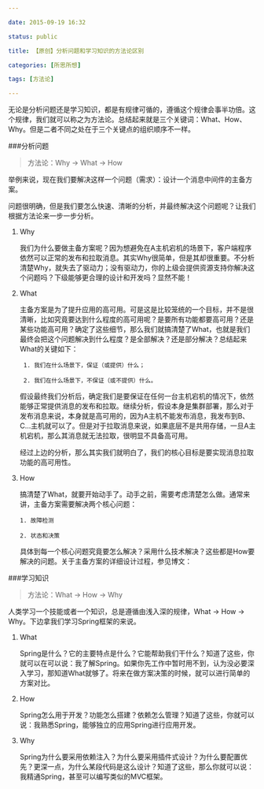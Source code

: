 ```yaml
---

date: 2015-09-19 16:32

status: public

title: 【原创】分析问题和学习知识的方法论区别

categories: [所思所想]

tags: [方法论]

---
```


无论是分析问题还是学习知识，都是有规律可循的，遵循这个规律会事半功倍。这个规律，我们就可以称之为方法论。总结起来就是三个关键词：What、How、Why。但是二者不同之处在于三个关键点的组织顺序不一样。



###分析问题

> 方法论：Why -> What -> How

举例来说，现在我们要解决这样一个问题（需求）：设计一个消息中间件的主备方案。

问题很明确，但是我们要怎么快速、清晰的分析，并最终解决这个问题呢？让我们根据方法论来一步一步分析。

1. Why

   我们为什么要做主备方案呢？因为想避免在A主机宕机的场景下，客户端程序依然可以正常的发布和拉取消息。其实Why很简单，但是其却很重要。不分析清楚Why，就失去了驱动力；没有驱动力，你的上级会提供资源支持你解决这个问题吗？下级能够更合理的设计和开发吗？显然不能！

2. What

   主备方案是为了提升应用的高可用。可是这是比较笼统的一个目标，并不是很清晰，比如究竟要达到什么程度的高可用呢？是要所有功能都要高可用？还是某些功能高可用？确定了这些细节，那么我们就搞清楚了What，也就是我们最终会把这个问题解决到什么程度？是全部解决？还是部分解决？总结起来What的关键如下：

        1. 我们在什么场景下，保证（或提供）什么；

        2. 我们在什么场景下，不保证（或不提供）什么。

   假设最终我们分析后，确定我们是要保证在任何一台主机宕机的情况下，依然能够正常提供消息的发布和拉取。继续分析，假设本身是集群部署，那么对于发布消息来说，本身就是高可用的，因为A主机不能发布消息，我发布到B、C...主机就可以了。但是对于拉取消息来说，如果底层不是共用存储，一旦A主机宕机，那么其消息就无法拉取，很明显不具备高可用。

   经过上边的分析，那么其实我们就明白了，我们的核心目标是要实现消息拉取功能的高可用性。

3. How

   搞清楚了What，就要开始动手了。动手之前，需要考虑清楚怎么做。通常来讲，主备方案需要解决两个核心问题：

       1. 故障检测

       2. 状态和决策

   具体到每一个核心问题究竟要怎么解决？采用什么技术解决？这些都是How要解决的问题。关于主备方案的详细设计过程，参见博文：

###学习知识

> 方法论：What -> How -> Why

人类学习一个技能或者一个知识，总是遵循由浅入深的规律，What -> How -> Why。下边拿我们学习Spring框架的来说。

1. What

   Spring是什么？它的主要特点是什么？它能帮助我们干什么？知道了这些，你就可以在可以说：我了解Spring。如果你先工作中暂时用不到，认为没必要深入学习，那知道What就够了。将来在做方案决策的时候，就可以进行简单的方案对比。

2. How

   Spring怎么用于开发？功能怎么搭建？依赖怎么管理？知道了这些，你就可以说：我熟悉Spring，能够独立的应用Spring进行应用开发。

3. Why

   Spring为什么要采用依赖注入？为什么要采用插件式设计？为什么要配置优先？更深一点，为什么某段代码是这么设计？知道了这些，那么你就可以说：我精通Spring，甚至可以编写类似的MVC框架。